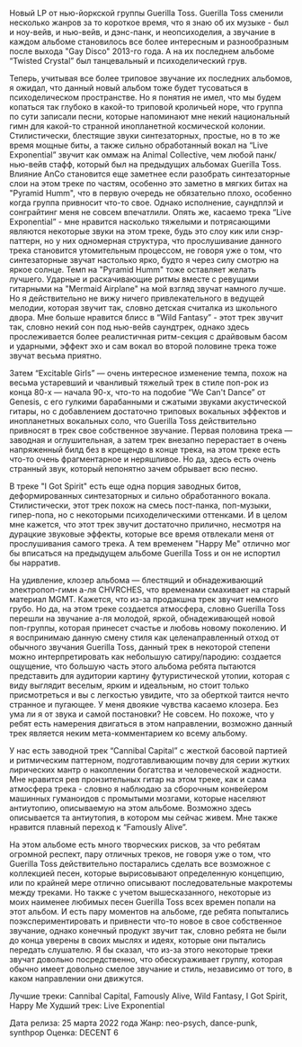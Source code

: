 Новый LP от нью-йоркской группы Guerilla Toss. Guerilla Toss сменили несколько жанров за то короткое время, что я знаю об их музыке - был и ноу-вейв, и нью-вейв, и дэнс-панк, и неопсиходелия, а звучание в каждом альбоме становилось все более интересным и разнообразным после выхода "Gay Disco" 2013-го года. А на их последнем альбоме “Twisted Crystal” был танцевальный и психоделический грув.

Теперь, учитывая все более триповое звучание их последних альбомов, я ожидал, что данный новый альбом тоже будет тусоваться в психоделическом пространстве. Но я понятия не имел, что мы будем копаться так глубоко в какой-то триповой кроличьей норе, что группа по сути записали песни, которые напоминают мне некий национальный гимн для какой-то странной инопланетной космической колонии. Стилистически, блестящие звуки синтезаторных, простые, но в то же время мощные биты, а также сильно обработанный вокал на “Live Exponential” звучит как оммаж на Animal Collective, чем любой панк/нью-вейв стафф, который был на предыдущих альбомах Guerilla Toss. Влияние AnCo становится еще заметнее если разобрать синтезаторные слои на этом треке по частям, особенно это заметно в мягких битах на "Pyramid Humm", что в первую очередь не обязательно плохо, особенно когда группа привносит что-то свое. Однако исполнение, саундплэй и сонграйтинг меня не совсем впечатлили. Опять же, касаемо трека “Live Exponential” - мне нравится насколько тяжелыми и потрясающими являются некоторые звуки на этом треке, будь это слоу кик или снэр-паттерн, но у них одномерная структура, что прослушивание данного трека становится утомительным процессом, не говоря уже о том, что синтезаторные звучат настолько ярко, будто я через силу смотрю на яркое солнце. Темп на "Pyramid Humm" тоже оставляет желать лучшего. Ударные и раскачивающие ритмы вместе c ревущими гитарными на "Mermaid Airplane" на мой взгляд звучат намного лучше. Но я действительно не вижу ничего привлекательного в ведущей мелодии, которая звучит так, словно детская считалка из школьного двора. Мне больше нравится блисс в “Wild Fantasy” - этот трек звучит так, словно некий сон под нью-вейв саундтрек, однако здесь прослеживается более реалистичная ритм-секция с драйвовым басом и ударными, эффект эхо и сам вокал во второй половине трека тоже звучат весьма приятно.

Затем “Excitable Girls” — очень интересное изменение темпа, похож на весьма устаревший и чванливый тяжелый трек в стиле поп-рок из конца 80-х — начала 90-х, что-то на подобие “We Can't Dance” от Genesis, с его гулкими барабанными и сжатыми звуками акустической гитары, но с добавлением достаточно триповых вокальных эффектов и инопланетных вокальных соло, что Guerilla Toss действительно привносят в трек свое собственное звучание. Первая половина трека — заводная и оглушительная, а затем трек внезапно перерастает в очень напряженный билд без в крещендо в конце трека, на этом треке есть что-то очень фрагментарное и неряшливое. Но да, здесь есть очень странный звук, который непонятно зачем обрывает всю песню.

В треке "I Got Spirit" есть еще одна порция заводных битов, деформированных синтезаторных и сильно обработанного вокала. Стилистически, этот трек похож на смесь пост-панка, поп-музыки, гипер-попа, но с некоторыми психоделическими оттенками. И в целом мне кажется, что этот трек звучит достаточно прилично, несмотря на дурацкие звуковые эффекты, которые все время отвлекали меня от прослушивания самого трека. А тем временем "Happy Me" отлично мог бы вписаться на предыдущем альбоме Guerilla Toss и он не испортил бы нарратив.

На удивление, клозер альбома — блестящий и обнадеживающий электропоп-гимн а-ля CHVRCHES, что временами смахивает на старый материал MGMT. Кажется, что из-за продакшна трек звучит немного грубо. Но да, на этом треке создается атмосфера, словно Guerilla Toss перешли на звучание а-ля молодой, яркой, обнадеживающей новой поп-группы, которая принесет счастье и любовь новому поколению. И я воспринимаю данную смену стиля как целенаправленный отход от обычного звучания Guerilla Toss, данный трек в некоторой степени можно интерпретировать как небольшую сатиру/пародию: создается ощущение, что большую часть этого альбома ребята пытаются представить для аудитории картину футуристической утопии, которая с виду выглядит веселым, ярким и идеальным, но стоит только присмотреться и вы с легкостью увидите, что за оберткой таится нечто странное и пугающее. У меня двоякие чувства касаемо клозера. Без ума ли я от звука и самой постановки? Не совсем. Но похоже, что у ребят есть намерения двигаться в этом направлении, возможно данный трек является неким мета-комментарием ко всему альбому.

У нас есть заводной трек “Cannibal Capital” с жесткой басовой партией и ритмическим паттерном, подготавливающим почву для серии жутких лирических мантр о накоплении богатства и человеческой жадности. Мне нравится рев пронзительных гитар на этом треке, как и сама атмосфера трека - словно я наблюдаю за сборочным конвейером машинных гуманоидов с промытыми мозгами, которые населяют антиутопию, описываемую на этом альбоме. Возможно здесь описывается та антиутопия, в котором мы сейчас живем. Мне также нравится плавный переход к “Famously Alive”.

На этом альбоме есть много творческих рисков, за что ребятам огромной респект, пару отличных треков, не говоря уже о том, что Guerilla Toss действительно постарались сделать все возможное с коллекцией песен, которые вырисовывают определенную концепцию, или по крайней мере отлично описывают последовательные макротемы между треками. Но также с учетом вышесказанного, некоторые из моих наименее любимых песен Guerilla Toss всех времен попали на этот альбом. И есть пару моментов на альбоме, где ребята попытались поэкспериментировать и привнести что-то новое в свое собственное звучание, однако конечный продукт звучит так, словно ребята не были до конца уверены в своих мыслях и идеях, которые они пытались передать слушателю. Я бы сказал, что из-за этого некоторые треки звучат довольно посредственно, что обескураживает группу, которая обычно имеет довольно смелое звучание и стиль, независимо от того, в каком направлении они движутся.

Лучшие треки: Cannibal Capital, Famously Alive, Wild Fantasy, I Got Spirit, Happy Me
Худший трек: Live Exponential

Дата релиза: 25 марта 2022 года
Жанр: neo-psych, dance-punk, synthpop
Оценка: DECENT 6
